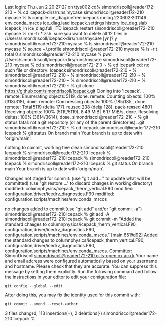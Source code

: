 Last login: Thu Jun  2 20:27:27 on ttys002
cd%                                                                                                     simondriscoll@reader172-210 ~ % cd icepack-dirs/runs/mycase 
simondriscoll@reader172-210 mycase % ls
compile				ice_diag.icefree		icepack.runlog.220602-201146
env.conda_macos			ice_diag.land			icepack.settings
history				ice_diag.slab			icepack_in
ice_diag.full_ITD		icepack				restart
simondriscoll@reader172-210 mycase % rm -fr *
zsh: sure you want to delete all 12 files in /Users/simondriscoll/icepack-dirs/runs/mycase [yn]? y
simondriscoll@reader172-210 mycase % ls
simondriscoll@reader172-210 mycase % source ~/.profile 
simondriscoll@reader172-210 mycase % ls -rlt
total 0
simondriscoll@reader172-210 mycase % pwd
/Users/simondriscoll/icepack-dirs/runs/mycase
simondriscoll@reader172-210 mycase % cd
simondriscoll@reader172-210 ~ % cd Icepack
cd: no such file or directory: Icepack
simondriscoll@reader172-210 ~ % 
simondriscoll@reader172-210 ~ % 
simondriscoll@reader172-210 ~ % 
simondriscoll@reader172-210 ~ % 
simondriscoll@reader172-210 ~ % 
simondriscoll@reader172-210 ~ % git clone https://github.com/simondriscoll/Icepack.git
Cloning into 'Icepack'...
remote: Enumerating objects: 5119, done.
remote: Counting objects: 100% (318/318), done.
remote: Compressing objects: 100% (185/185), done.
remote: Total 5119 (delta 177), reused 238 (delta 128), pack-reused 4801
Receiving objects: 100% (5119/5119), 8.49 MiB | 6.17 MiB/s, done.
Resolving deltas: 100% (3614/3614), done.
simondriscoll@reader172-210 ~ % git status
fatal: not a git repository (or any of the parent directories): .git
simondriscoll@reader172-210 ~ % cd Icepack 
simondriscoll@reader172-210 Icepack % git status
On branch main
Your branch is up to date with 'origin/main'.

nothing to commit, working tree clean
simondriscoll@reader172-210 Icepack % 
simondriscoll@reader172-210 Icepack % 
simondriscoll@reader172-210 Icepack % 
simondriscoll@reader172-210 Icepack % 
simondriscoll@reader172-210 Icepack % git status
On branch main
Your branch is up to date with 'origin/main'.

Changes not staged for commit:
  (use "git add <file>..." to update what will be committed)
  (use "git restore <file>..." to discard changes in working directory)
	modified:   columnphysics/icepack_therm_vertical.F90
	modified:   configuration/driver/icedrv_diagnostics.F90
	modified:   configuration/scripts/machines/env.conda_macos

no changes added to commit (use "git add" and/or "git commit -a")
simondriscoll@reader172-210 Icepack % git add -A
simondriscoll@reader172-210 Icepack % git commit -m "Added the standard changes to columnphysics/icepack_therm_vertical.F90, configuration/driver/icedrv_diagnostics.F90, configuration/scripts/machines/env.conda_macos."
[main 6519d92] Added the standard changes to columnphysics/icepack_therm_vertical.F90, configuration/driver/icedrv_diagnostics.F90, configuration/scripts/machines/env.conda_macos.
 Committer: SimonDriscoll <simondriscoll@reader172-210.ouls-open.ox.ac.uk>
Your name and email address were configured automatically based
on your username and hostname. Please check that they are accurate.
You can suppress this message by setting them explicitly. Run the
following command and follow the instructions in your editor to edit
your configuration file:

    git config --global --edit

After doing this, you may fix the identity used for this commit with:

    git commit --amend --reset-author

 3 files changed, 113 insertions(+), 2 deletions(-)
simondriscoll@reader172-210 Icepack % 

